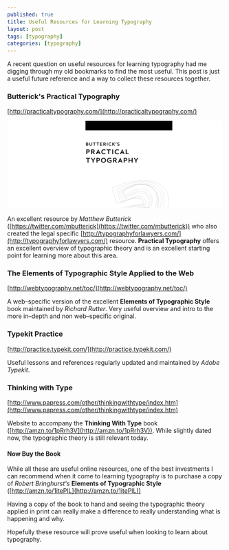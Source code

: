 ```yaml
---
published: true
title: Useful Resources for Learning Typography
layout: post
tags: [typography]
categories: [typography]
---
```

A recent question on useful resources for learning typography had me digging through my old bookmarks to find the most useful. This post is just a useful future reference and a way to collect these resources together.

### Butterick's Practical Typography

[http://practicaltypography.com/](http://practicaltypography.com/)

<img src="https://raw.githubusercontent.com/whitingx/whitingx.github.io/master/_posts/images/buttericks_practical_typography.png" alt="Butterick's Practical Typography" style="width: 500px;"/>

An excellent resource by _Matthew Butterick_ ([https://twitter.com/mbutterick](https://twitter.com/mbutterick)) who also created the legal specific [http://typographyforlawyers.com/](http://typographyforlawyers.com/) resource. **Practical Typography** offers an excellent overview of typographic theory and is an excellent starting point for learning more about this area.

### The Elements of Typographic Style Applied to the Web

[http://webtypography.net/toc/](http://webtypography.net/toc/)

A web–specific version of the excellent **Elements of Typographic Style** book maintained by _Richard Rutter_. Very useful overview and intro to the more in–depth and non web–specific original.

### Typekit Practice

[http://practice.typekit.com/](http://practice.typekit.com/)

Useful lessons and references regularly updated and maintained by _Adobe Typekit_.

### Thinking with Type

[http://www.papress.com/other/thinkingwithtype/index.htm](http://www.papress.com/other/thinkingwithtype/index.htm)

Website to accompany the **Thinking With Type** book ([http://amzn.to/1pRrh3V](http://amzn.to/1pRrh3V)). While slightly dated now, the typographic theory is still relevant today.

#### Now Buy the Book

While all these are useful online resources, one of the best investments I can recommend when it come to learning typography is to purchase a copy of _Robert Bringhurst's_ **Elements of Typographic Style** ([http://amzn.to/1itePlL](http://amzn.to/1itePlL))

Having a copy of the book to hand and seeing the typographic theory applied in print can really make a difference to really understanding what is happening and why.

Hopefully these resource will prove useful when looking to learn about typography.